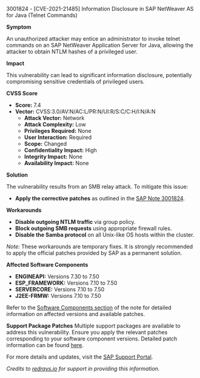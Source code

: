 3001824 - [CVE-2021-21485] Information Disclosure in SAP NetWeaver AS for Java (Telnet Commands)

**Symptom**

An unauthorized attacker may entice an administrator to invoke telnet commands on an SAP NetWeaver Application Server for Java, allowing the attacker to obtain NTLM hashes of a privileged user.

**Impact**

This vulnerability can lead to significant information disclosure, potentially compromising sensitive credentials of privileged users.

**CVSS Score**
- **Score:** 7.4
- **Vector:** CVSS:3.0/AV:N/AC:L/PR:N/UI:R/S:C/C:H/I:N/A:N
  - **Attack Vector:** Network
  - **Attack Complexity:** Low
  - **Privileges Required:** None
  - **User Interaction:** Required
  - **Scope:** Changed
  - **Confidentiality Impact:** High
  - **Integrity Impact:** None
  - **Availability Impact:** None

**Solution**

The vulnerability results from an SMB relay attack. To mitigate this issue:
- **Apply the corrective patches** as outlined in the [SAP Note 3001824](https://me.sap.com/notes/3001824).

**Workarounds**
- **Disable outgoing NTLM traffic** via group policy.
- **Block outgoing SMB requests** using appropriate firewall rules.
- **Disable the Samba protocol** on all Unix-like OS hosts within the cluster.

*Note:* These workarounds are temporary fixes. It is strongly recommended to apply the official patches provided by SAP as a permanent solution.

**Affected Software Components**
- **ENGINEAPI:** Versions 7.30 to 7.50
- **ESP_FRAMEWORK:** Versions 7.10 to 7.50
- **SERVERCORE:** Versions 7.10 to 7.50
- **J2EE-FRMW:** Versions 7.10 to 7.50

Refer to the [Software Components section](https://me.sap.com/notes/3001824#SoftwareComponents) of the note for detailed information on affected versions and available patches.

**Support Package Patches**
Multiple support packages are available to address this vulnerability. Ensure you apply the relevant patches corresponding to your software component versions. Detailed patch information can be found [here](https://me.sap.com/notes/3001824#SupportPackagePatch).

For more details and updates, visit the [SAP Support Portal](https://me.sap.com/).

*Credits to [redrays.io](https://redrays.io) for support in providing this information.*